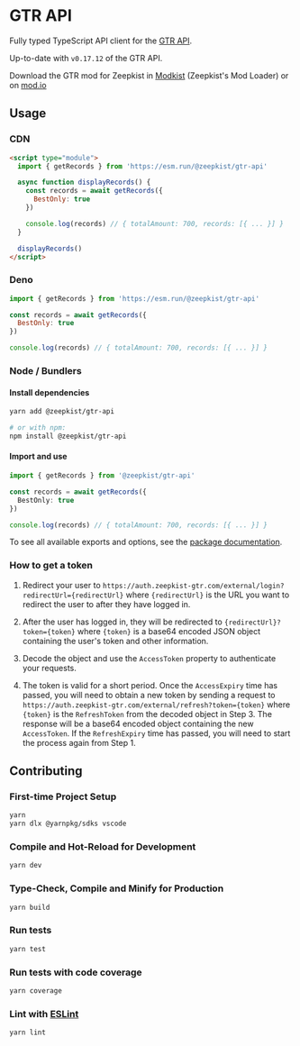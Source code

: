 # GTR API

Fully typed TypeScript API client for the [GTR API](https://api.zeepkist-gtr.com).

Up-to-date with `v0.17.12` of the GTR API.

Download the GTR mod for Zeepkist in [Modkist](https://zeepkist.fandom.com/wiki/Modkist_(Mod_Manager)) (Zeepkist's Mod Loader) or on [mod.io](https://zeepkist.mod.io/zeepkist-gtr)

## Usage

### CDN

```html
<script type="module">
  import { getRecords } from 'https://esm.run/@zeepkist/gtr-api'

  async function displayRecords() {
    const records = await getRecords({
      BestOnly: true
    })

    console.log(records) // { totalAmount: 700, records: [{ ... }] }
  }

  displayRecords()
</script>
```

### Deno

```js
import { getRecords } from 'https://esm.run/@zeepkist/gtr-api'

const records = await getRecords({
  BestOnly: true
})

console.log(records) // { totalAmount: 700, records: [{ ... }] }
```


### Node / Bundlers

#### Install dependencies

```sh
yarn add @zeepkist/gtr-api

# or with npm:
npm install @zeepkist/gtr-api
```

#### Import and use

```ts
import { getRecords } from '@zeepkist/gtr-api'

const records = await getRecords({
  BestOnly: true
})

console.log(records) // { totalAmount: 700, records: [{ ... }] }
```

To see all available exports and options, see the [package documentation](https://zeepkist.github.io/gtr-client).

### How to get a token

1. Redirect your user to `https://auth.zeepkist-gtr.com/external/login?redirectUrl={redirectUrl}` where `{redirectUrl}` is the URL you want to redirect the user to after they have logged in.

2. After the user has logged in, they will be redirected to `{redirectUrl}?token={token}` where `{token}` is a base64 encoded JSON object containing the user's token and other information.

3. Decode the object and use the `AccessToken` property to authenticate your requests.

4. The token is valid for a short period. Once the `AccessExpiry` time has passed, you will need to obtain a new token by sending a request to `https://auth.zeepkist-gtr.com/external/refresh?token={token}` where `{token}` is the `RefreshToken` from the decoded object in Step 3. The response will be a base64 encoded object containing the new `AccessToken`. If the `RefreshExpiry` time has passed, you will need to start the process again from Step 1.

## Contributing

### First-time Project Setup

```sh
yarn
yarn dlx @yarnpkg/sdks vscode
```

### Compile and Hot-Reload for Development

```sh
yarn dev
```

### Type-Check, Compile and Minify for Production

```sh
yarn build
```

### Run tests

```sh
yarn test
```

### Run tests with code coverage

```sh
yarn coverage
```

### Lint with [ESLint](https://eslint.org/)

```sh
yarn lint
```
